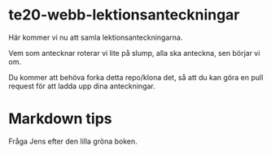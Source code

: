 # te20-webb-lektionsanteckningar

Här kommer vi nu att samla lektionsanteckningarna.

Vem som antecknar roterar vi lite på slump, alla ska anteckna, sen börjar vi om.

Du kommer att behöva forka detta repo/klona det, så att du kan göra en pull request för att ladda upp dina anteckningar.

# Markdown tips

Fråga Jens efter den lilla gröna boken.
